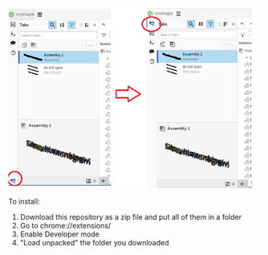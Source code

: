 ![Screenshot](what-does-it-do.png)

To install:

1. Download this repository as a zip file and put all of them in a folder
2. Go to chrome://extensions/
3. Enable Developer mode
4. "Load unpacked" the folder you downloaded
